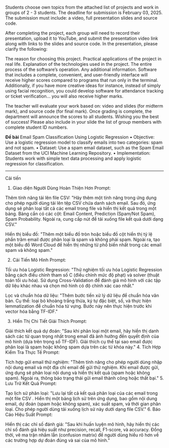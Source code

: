 Students choose own topics from the attached list of projects and work in groups of 2 - 3 students. The deadline for submission is February 03, 2025. The submission must include: a video, full presentation slides and source code.

After completing the project, each group will need to record their presentation, upload it to YouTube, and submit the presentation video link along with links to the slides and source code. In the presentation, please clarify the following:

The reason for choosing this project.
Practical applications of the project in real life.
Explanation of the technologies used in the project.
The entire process of the software’s operation.
Any additional information.
Software that includes a complete, convenient, and user-friendly interface will receive higher scores compared to programs that run only in the terminal. Additionally, if you have more creative ideas for instance, instead of simply using facial recognition, you could develop software for attendance tracking or ticket verification... you will also receive higher marks.

The teacher will evaluate your work based on: video and  slides (for midterm mark), and source code (for final mark). Once grading is complete, the department will announce the scores to all students. Wishing you the best of success!
Please also include in your slide the list of group members with complete student ID numbers.

**Đề bài**
 Email Spam Classification Using Logistic Regression 
• Objective: Use a logistic regression model to classify emails into two categories: spam 
and not spam. 
• Dataset: Use a spam email dataset, such as the Spam Email Dataset from the UCI 
Machine Learning Repository. 
• Implementation: Students work with simple text data processing and apply logistic 
regression for classification. 

--------------------------------------------------------------------------------
Cải tiến
1. Giao diện Người Dùng Hoàn Thiện Hơn
Prompt:

Thêm tính năng tải lên file CSV:
"Hãy thêm một tính năng trong ứng dụng cho phép người dùng tải lên tệp CSV chứa danh sách email. Sau đó, ứng dụng sẽ phân loại tất cả các email trong file và hiển thị kết quả trong một bảng. Bảng cần có các cột: Email Content, Prediction (Spam/Not Spam), Spam Probability. Ngoài ra, cung cấp nút để tải xuống file kết quả dưới dạng CSV."

Hiển thị biểu đồ:
"Thêm một biểu đồ tròn hoặc biểu đồ cột hiển thị tỷ lệ phần trăm email được phân loại là spam và không phải spam. Ngoài ra, tạo một biểu đồ Word Cloud để hiển thị những từ phổ biến nhất trong các email spam và không spam."

2. Cải Tiến Mô Hình
Prompt:

Tối ưu hóa Logistic Regression:
"Thử nghiệm tối ưu hóa Logistic Regression bằng cách điều chỉnh tham số C (điều chỉnh mức độ phạt) và solver (thuật toán tối ưu hóa). Sử dụng Cross-Validation để đánh giá mô hình với các tập dữ liệu khác nhau và chọn mô hình có độ chính xác cao nhất."

Lọc và chuẩn hóa dữ liệu:
"Thêm bước tiền xử lý dữ liệu để chuẩn hóa văn bản. Cụ thể: loại bỏ khoảng trắng thừa, ký tự đặc biệt, số, và thực hiện lemmatization để chuẩn hóa từ vựng. Bước này nên thực hiện trước khi vector hóa bằng TF-IDF."

3. Hiển Thị Chi Tiết Giải Thích
Prompt:

Giải thích kết quả dự đoán:
"Sau khi phân loại một email, hãy hiển thị danh sách các từ quan trọng nhất trong email đã ảnh hưởng đến quyết định của mô hình (dựa trên trọng số TF-IDF). Giải thích cụ thể tại sao email được phân loại là spam hoặc không spam dựa trên các từ khóa này."
4. Tích Hợp Kiểm Tra Thực Tế
Prompt:

Tích hợp gửi email thử nghiệm:
"Thêm tính năng cho phép người dùng nhập nội dung email và một địa chỉ email để gửi thử nghiệm. Khi email được gửi, ứng dụng sẽ phân loại nội dung và hiển thị kết quả (spam hoặc không spam). Ngoài ra, thông báo trạng thái gửi email thành công hoặc thất bại."
5. Lưu Trữ Kết Quả
Prompt:

Tạo lịch sử phân loại:
"Lưu lại tất cả kết quả phân loại của các email trong một file CSV . Hiển thị một bảng lịch sử trên ứng dụng, bao gồm nội dung email, dự đoán (spam hoặc không spam), xác suất spam, và thời gian phân loại. Cho phép người dùng tải xuống lịch sử này dưới dạng file CSV."
6. Báo Cáo Hiệu Suất
Prompt:

Hiển thị các chỉ số đánh giá:
"Sau khi huấn luyện mô hình, hãy hiển thị các chỉ số đánh giá hiệu suất như precision, recall, F1-score, và accuracy. Đồng thời, vẽ ma trận nhầm lẫn (confusion matrix) để người dùng hiểu rõ hơn về các trường hợp dự đoán đúng và sai của mô hình."